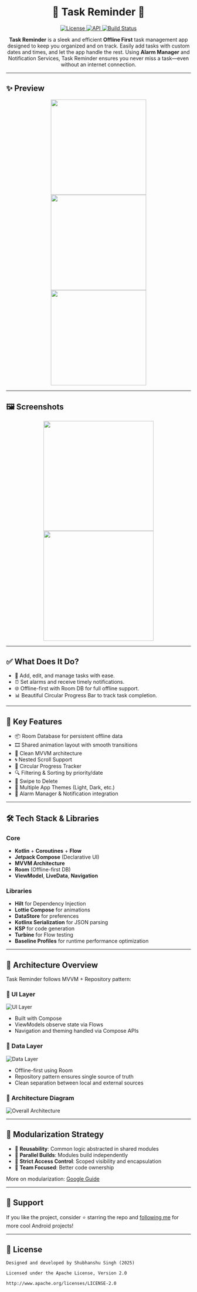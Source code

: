 <h1 align="center">📌 Task Reminder 🚀</h1>

<p align="center">
  <a href="https://opensource.org/licenses/Apache-2.0">
    <img alt="License" src="https://img.shields.io/badge/License-Apache%202.0-blue.svg"/>
  </a>
  <a href="https://android-arsenal.com/api?level=21">
    <img alt="API" src="https://img.shields.io/badge/API-21%2B-brightgreen.svg?style=flat"/>
  </a>
  <a href="https://github.com/skydoves/pokedex-compose/actions">
    <img alt="Build Status" src="https://github.com/skydoves/pokedex-compose/workflows/Android%20CI/badge.svg"/>
  </a>
</p>

<p align="center">
  <b>Task Reminder</b> is a sleek and efficient <b>Offline First</b> task management app designed to keep you organized and on track. Easily add tasks with custom dates and times, and let the app handle the rest. Using <b>Alarm Manager</b> and Notification Services, Task Reminder ensures you never miss a task—even without an internet connection.
</p>

---

## ✨ Preview

<p align="center">
  <img src="https://github.com/user-attachments/assets/1deff5f2-daae-47e3-a641-40d019a4b8ee" width="260"/>
  <img src="https://github.com/user-attachments/assets/2f915544-1ca9-4ee5-8b00-b04b9f5020e9" width="260"/>
  <img src="https://github.com/user-attachments/assets/3c37dbe3-1238-4b7d-a4bc-c66157838d54" width="260"/>
</p>

---

## 🖼️ Screenshots

<p align="center">
  <img src="https://github.com/user-attachments/assets/231428ac-91a5-412b-864d-b7d040fd2e56" width="300"/>
  <img src="https://github.com/user-attachments/assets/783c2007-7047-472c-98cc-20a1f0eca3db" width="300"/>
</p>

---

## ✅ What Does It Do?

- 📝 Add, edit, and manage tasks with ease.
- ⏰ Set alarms and receive timely notifications.
- 🌐 Offline-first with Room DB for full offline support.
- 📊 Beautiful Circular Progress Bar to track task completion.

---

## 🔑 Key Features

- 📦 Room Database for persistent offline data
- 🎞️ Shared animation layout with smooth transitions
- 🧱 Clean MVVM architecture
- 🌀 Nested Scroll Support
- 🔵 Circular Progress Tracker
- 🔍 Filtering & Sorting by priority/date
- 🧹 Swipe to Delete
- 🎨 Multiple App Themes (Light, Dark, etc.)
- 🔔 Alarm Manager & Notification integration

---

## 🛠️ Tech Stack & Libraries

### Core

- **Kotlin** + **Coroutines** + **Flow**
- **Jetpack Compose** (Declarative UI)
- **MVVM Architecture**
- **Room** (Offline-first DB)
- **ViewModel**, **LiveData**, **Navigation**

### Libraries

- **Hilt** for Dependency Injection
- **Lottie Compose** for animations
- **DataStore** for preferences
- **Kotlinx Serialization** for JSON parsing
- **KSP** for code generation
- **Turbine** for Flow testing
- **Baseline Profiles** for runtime performance optimization

---

## 🧱 Architecture Overview

Task Reminder follows MVVM + Repository pattern:

### 🧩 UI Layer
![UI Layer](https://github.com/user-attachments/assets/80d123e6-e72b-4ca8-998b-a9edec78ae19)

- Built with Compose
- ViewModels observe state via Flows
- Navigation and theming handled via Compose APIs

### 🔄 Data Layer
![Data Layer](https://github.com/user-attachments/assets/0bdebc42-69a1-41a2-ad8f-d57d3cbf9124)

- Offline-first using Room
- Repository pattern ensures single source of truth
- Clean separation between local and external sources

### 📐 Architecture Diagram
![Overall Architecture](https://github.com/user-attachments/assets/29f555f6-2339-40dc-899c-79835b0c7fb7)

---

## 🧩 Modularization Strategy

- 🧬 **Reusability**: Common logic abstracted in shared modules
- 🚀 **Parallel Builds**: Modules build independently
- 🔐 **Strict Access Control**: Scoped visibility and encapsulation
- 👥 **Team Focused**: Better code ownership

More on modularization: [Google Guide](https://developer.android.com/topic/modularization)

---

## 🤝 Support

If you like the project, consider ⭐ starring the repo and [following me](https://github.com/shubhanshu24510) for more cool Android projects!

---

## 📄 License

```text
Designed and developed by Shubhanshu Singh (2025)

Licensed under the Apache License, Version 2.0

http://www.apache.org/licenses/LICENSE-2.0
